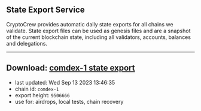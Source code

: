 ## State Export Service
CryptoCrew provides automatic daily state exports for all chains we validate. State export files can be used as genesis files and are a snapshot of the current blockchain state, including all validators, accounts, balances and delegations.

---
**Download: [comdex-1 state export](https://dl.ccvalidators.com/SERVICE/comdex/comdex-1_export_9506666.json)**
---

- last updated: Wed Sep 13 2023 13:46:35
- chain id: `comdex-1`
- export height: `9506666`
- use for: airdrops, local tests, chain recovery
